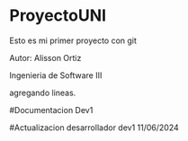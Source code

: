# ProyectoUNI
Esto es mi primer proyecto con git


Autor: Alisson Ortiz  

Ingenieria de Software III

agregando lineas.

#Documentacion Dev1

#Actualizacion desarrollador dev1 11/06/2024






